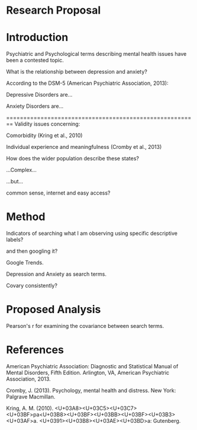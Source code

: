 Research Proposal
========================================================



Introduction
========================================================
Psychiatric and Psychological terms describing mental health issues have been a contested topic.

What is the relationship between depression and anxiety?

According to the DSM-5    (American Psychiatric Association, 2013):   

Depressive Disorders are...

Anxiety Disorders are...

========================================================
Validity issues concerning:

Comorbidity (Kring et al., 2010)

Individual experience and meaningfulness (Cromby et al., 2013)

How does the wider population describe these states?

 ...Complex...

 ...but...

common sense, internet and easy access?

Method
========================================================
Indicators of searching what I am observing using specific descriptive labels?

and then googling it?

Google Trends.

Depression and Anxiety as search terms.

Covary consistently?

Proposed Analysis
========================================================
Pearson's r for examining the covariance between search terms.

References
========================================================
American Psychiatric Association: Diagnostic and Statistical Manual of Mental Disorders, Fifth Edition. Arlington, VA, American Psychiatric Association, 2013.

Cromby, J. (2013). Psychology, mental health and distress. New York: Palgrave Macmillan.

Kring, A. M. (2010). <U+03A8><U+03C5><U+03C7><U+03BF>pa<U+03B8><U+03BF><U+03BB><U+03BF><U+03B3><U+03AF>a. <U+0391><U+03B8><U+03AE><U+03BD>a: Gutenberg.

